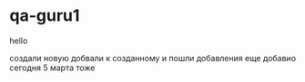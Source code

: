 # qa-guru1

hello

создали новую
добвали к созданному
и пошли добавления
еще добавио сегодня
5 марта тоже
